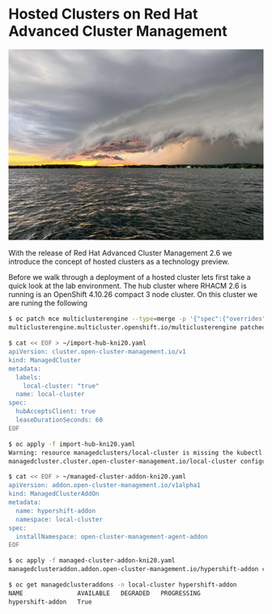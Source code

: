 # **Hosted Clusters on Red Hat Advanced Cluster Management**

<img src="hypershift.jpg" style="width: 1000px;" border=0/>

With the release of Red Hat Advanced Cluster Management 2.6 we introduce the concept of hosted clusters as a technology preview.   





Before we walk through a deployment of a hosted cluster lets first take a quick look at the lab environment.   The hub cluster where RHACM 2.6 is running is an OpenShift 4.10.26 compact 3 node cluster.  On this cluster we are runing the following



~~~bash
$ oc patch mce multiclusterengine --type=merge -p '{"spec":{"overrides":{"components":[{"name":"hypershift-preview","enabled": true}]}}}'
multiclusterengine.multicluster.openshift.io/multiclusterengine patched
~~~

~~~bash
$ cat << EOF > ~/import-hub-kni20.yaml
apiVersion: cluster.open-cluster-management.io/v1
kind: ManagedCluster
metadata:
  labels:
    local-cluster: "true"
  name: local-cluster
spec:
  hubAcceptsClient: true
  leaseDurationSeconds: 60
EOF
~~~

~~~bash
$ oc apply -f import-hub-kni20.yaml 
Warning: resource managedclusters/local-cluster is missing the kubectl.kubernetes.io/last-applied-configuration annotation which is required by oc apply. oc apply should only be used on resources created declaratively by either oc create --save-config or oc apply. The missing annotation will be patched automatically.
managedcluster.cluster.open-cluster-management.io/local-cluster configured
~~~

~~~bash
$ cat << EOF > ~/managed-cluster-addon-kni20.yaml
apiVersion: addon.open-cluster-management.io/v1alpha1
kind: ManagedClusterAddOn
metadata:
  name: hypershift-addon
  namespace: local-cluster
spec:
  installNamespace: open-cluster-management-agent-addon
EOF
~~~

~~~bash
$ oc apply -f managed-cluster-addon-kni20.yaml
managedclusteraddon.addon.open-cluster-management.io/hypershift-addon created
~~~

~~~bash
$ oc get managedclusteraddons -n local-cluster hypershift-addon
NAME               AVAILABLE   DEGRADED   PROGRESSING
hypershift-addon   True 
~~~

~~~bash

~~~
